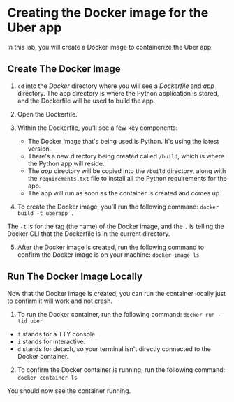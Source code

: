 # Creating the Docker image for the Uber app

In this lab, you will create a Docker image to containerize the Uber app.

## Create The Docker Image

1. `cd` into the *Docker* directory where you will see a *Dockerfile* and *app* directory. The app directory is where the Python application is stored, and the Dockerfile will be used to build the app.

2. Open the Dockerfile.

3. Within the Dockerfile, you'll see a few key components:
   - The Docker image that's being used is Python. It's using the latest version.
   - There's a new directory being created called `/build`, which is where the Python app will reside.
   - The *app* directory will be copied into the `/build` directory, along with the `requirements.txt` file to install all the Python requirements for the app.
   - The app will run as soon as the container is created and comes up.

4. To create the Docker image, you'll run the following command:
`docker build -t uberapp .`

The `-t` is for the tag (the name) of the Docker image, and the `.` is telling the Docker CLI that the Dockerfile is in the current directory.

5. After the Docker image is created, run the following command to confirm the Docker image is on your machine:
`docker image ls`

## Run The Docker Image Locally

Now that the Docker image is created, you can run the container locally just to confirm it will work and not crash.

1. To run the Docker container, run the following command:
`docker run -tid uber`

- `t` stands for a TTY console.
- `i` stands for interactive.
- `d` stands for detach, so your terminal isn't directly connected to the Docker container.

2. To confirm the Docker container is running, run the following command:
`docker container ls`

You should now see the container running.